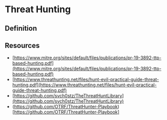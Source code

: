 # Threat Hunting

## Definition

## Resources

- [https://www.mitre.org/sites/default/files/publications/pr-19-3892-ttp-based-hunting.pdf](https://www.mitre.org/sites/default/files/publications/pr-19-3892-ttp-based-hunting.pdf)
- [https://www.threathunting.net/files/hunt-evil-practical-guide-threat-hunting.pdf](https://www.threathunting.net/files/hunt-evil-practical-guide-threat-hunting.pdf)
- [https://github.com/svch0stz/TheThreatHuntLibrary](https://github.com/svch0stz/TheThreatHuntLibrary)
- (https://github.com/OTRF/ThreatHunter-Playbook)[https://github.com/OTRF/ThreatHunter-Playbook]